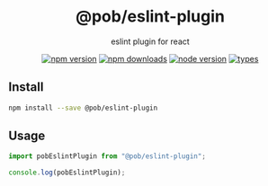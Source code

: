 <h1 align="center">
  @pob/eslint-plugin
</h1>

<p align="center">
  eslint plugin for react
</p>

<p align="center">
  <a href="https://npmjs.org/package/@pob/eslint-plugin"><img src="https://img.shields.io/npm/v/@pob/eslint-plugin.svg?style=flat-square" alt="npm version"></a>
  <a href="https://npmjs.org/package/@pob/eslint-plugin"><img src="https://img.shields.io/npm/dw/@pob/eslint-plugin.svg?style=flat-square" alt="npm downloads"></a>
  <a href="https://npmjs.org/package/@pob/eslint-plugin"><img src="https://img.shields.io/node/v/@pob/eslint-plugin.svg?style=flat-square" alt="node version"></a>
  <a href="https://npmjs.org/package/@pob/eslint-plugin"><img src="https://img.shields.io/npm/types/@pob/eslint-plugin.svg?style=flat-square" alt="types"></a>
</p>

## Install

```bash
npm install --save @pob/eslint-plugin
```

## Usage

```js
import pobEslintPlugin from "@pob/eslint-plugin";

console.log(pobEslintPlugin);
```
